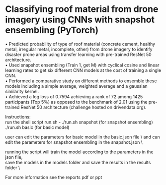 # Classifying roof material from drone imagery using CNNs with snapshot ensembling (PyTorch)
• Predicted probability of type of roof material (concrete cement, healthy metal, irregular metal, incomplete, other) from
drone imagery to identify disaster prone areas using transfer learning with pre-trained ResNet 50 architecture. \
• Used snapshot ensembling (Train 1, get M) with cyclical cosine and linear learning rates to get six different CNN models
at the cost of training a single CNN. \
• Performed a comparative study on different methods to ensemble these models including a simple average, weighted
average and a gaussian similarity kernel. \
• Achieved a log loss of 0.7594 achieving a rank of 72 among 1425 participants (Top 5%) as opposed to the benchmark of 2.01 using
the pre-trained ResNet 50 architecture (challenge hosted on drivendata.org). 

Instructions: \
run the shell script run.sh - ./run.sh snapshot (for snapshot ensembling) 
                              ./run.sh basic (for basic model) 
                              
user can edit the parameters for basic model in the basic.json file \ 
and can edit the parameters for snapshot ensembling in the snapshot.json \

running the script will train the model according to the parameters in the json file, \
save the models in the models folder and save the results in the results folder \

For more information see the reports pdf or ppt

